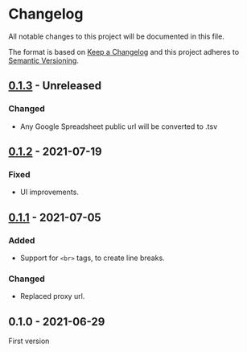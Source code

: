# Changelog

All notable changes to this project will be documented in this file.

The format is based on [Keep a Changelog](http://keepachangelog.com/) and this
project adheres to [Semantic Versioning](http://semver.org/).

## [0.1.3] - Unreleased
### Changed
- Any Google Spreadsheet public url will be converted to .tsv

## [0.1.2] - 2021-07-19
### Fixed
- UI improvements.

## [0.1.1] - 2021-07-05
### Added
- Support for `<br>` tags, to create line breaks.

### Changed
- Replaced proxy url.

## 0.1.0 - 2021-06-29
First version

[0.1.3]: https://github.com/marketgoo/figma-copies/compare/v0.1.2...HEAD
[0.1.2]: https://github.com/marketgoo/figma-copies/compare/v0.1.1...v0.1.2
[0.1.1]: https://github.com/marketgoo/figma-copies/compare/v0.1.0...v0.1.1
